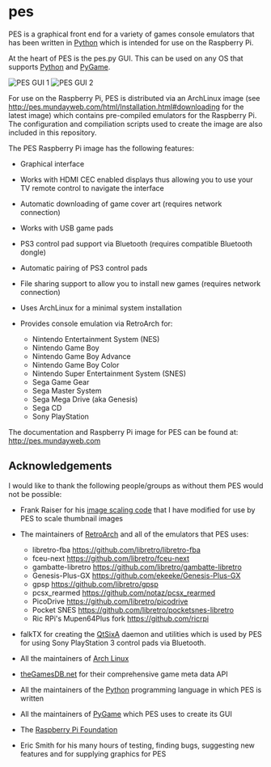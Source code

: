 pes
===

PES is a graphical front end for a variety of games console emulators that has been written in [Python](https://www.python.org>) which is intended for use on the Raspberry Pi.

At the heart of PES is the pes.py GUI. This can be used on any OS that supports [Python](https://www.python.org>) and [PyGame](http://pygame.org>).

![PES GUI 1](http://pes.mundayweb.com/html/_images/pes-main.png)
![PES GUI 2](http://pes.mundayweb.com/html/_images/pes-nes.png)

For use on the Raspberry Pi, PES is distributed via an ArchLinux image (see http://pes.mundayweb.com/html/Installation.html#downloading for the latest image) which contains pre-compiled emulators for the Raspberry Pi. The configuration and compiliation scripts used to create the image are also included in this repository.

The PES Raspberry Pi image has the following features:

* Graphical interface
* Works with HDMI CEC enabled displays thus allowing you to use your TV remote control to navigate the interface
* Automatic downloading of game cover art (requires network connection)
* Works with USB game pads
* PS3 control pad support via Bluetooth (requires compatible Bluetooth dongle)
* Automatic pairing of PS3 control pads
* File sharing support to allow you to install new games (requires network connection)
* Uses ArchLinux for a minimal system installation
* Provides console emulation via RetroArch for:

  * Nintendo Entertainment System (NES)
  * Nintendo Game Boy
  * Nintendo Game Boy Advance
  * Nintendo Game Boy Color
  * Nintendo Super Entertainment System (SNES)
  * Sega Game Gear
  * Sega Master System
  * Sega Mega Drive (aka Genesis)
  * Sega CD
  * Sony PlayStation
  
The documentation and Raspberry Pi image for PES can be found at: http://pes.mundayweb.com

Acknowledgements
----------------

I would like to thank the following people/groups as without them PES would not be possible:

* Frank Raiser for his [image scaling code](http://www.pygame.org/pcr/transform_scale>) that I have modified for use by PES to scale thumbnail images
* The maintainers of [RetroArch](http://www.libretro.com>) and all of the emulators that PES uses:

  * libretro-fba https://github.com/libretro/libretro-fba
  * fceu-next https://github.com/libretro/fceu-next
  * gambatte-libretro https://github.com/libretro/gambatte-libretro
  * Genesis-Plus-GX https://github.com/ekeeke/Genesis-Plus-GX
  * gpsp https://github.com/libretro/gpsp
  * pcsx_rearmed https://github.com/notaz/pcsx_rearmed
  * PicoDrive https://github.com/libretro/picodrive
  * Pocket SNES https://github.com/libretro/pocketsnes-libretro
  * Ric RPi's Mupen64Plus fork https://github.com/ricrpi

* falkTX for creating the [QtSixA](http://qtsixa.sourceforge.net) daemon and utilities which is used by PES for using Sony PlayStation 3 control pads via Bluetooth.
* All the maintainers of [Arch Linux](http://archlinuxarm.org/platforms/armv6/raspberry-pi>)
* [theGamesDB.net](http://thegamesdb.net) for their comprehensive game meta data API
* All the maintainers of the [Python](https://www.python.org>) programming language in which PES is written
* All the maintainers of [PyGame](http://pygame.org>) which PES uses to create its GUI
* The [Raspberry Pi Foundation](http://www.raspberrypi.org)
* Eric Smith for his many hours of testing, finding bugs, suggesting new features and for supplying graphics for PES

